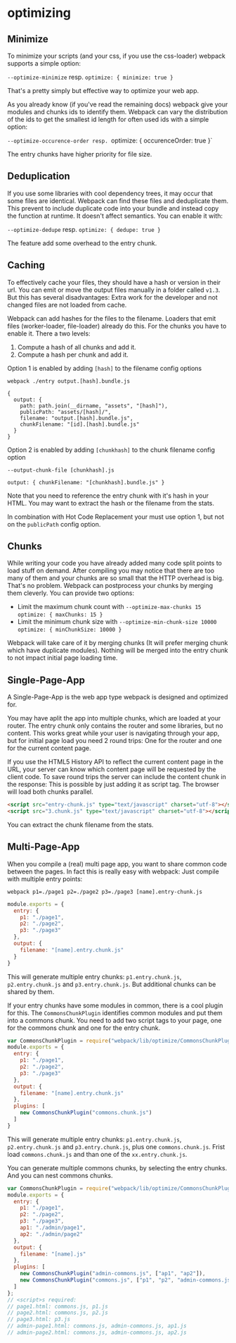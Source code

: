 # optimizing

## Minimize

To minimize your scripts (and your css, if you use the css-loader) webpack supports a simple option:

`--optimize-minimize` resp. `optimize: { minimize: true }`

That's a pretty simply but effective way to optimize your web app.

As you already know (if you've read the remaining docs) webpack give your modules and chunks ids to identify them. Webpack can vary the distribution of the ids to get the smallest id length for often used ids with a simple option:

`--optimize-occurence-order resp. `optimize: { occurenceOrder: true }`

The entry chunks have higher priority for file size.

## Deduplication

If you use some libraries with cool dependency trees, it may occur that some files are identical. Webpack can find these files and deduplicate them. This prevent to include duplicate code into your bundle and instead copy the function at runtime. It doesn't affect semantics. You can enable it with:

`--optimize-dedupe` resp. `optimize: { dedupe: true }`

The feature add some overhead to the entry chunk.

## Caching

To effectively cache your files, they should have a hash or version in their url. You can emit or move the output files manually in a folder called `v1.3`. But this has several disadvantages: Extra work for the developer and not changed files are not loaded from cache.

Webpack can add hashes for the files to the filename. Loaders that emit files (worker-loader, file-loader) already do this. For the chunks you have to enable it. There a two levels:

1. Compute a hash of all chunks and add it.
2. Compute a hash per chunk and add it.

Option 1 is enabled by adding `[hash]` to the filename config options

`webpack ./entry output.[hash].bundle.js`

```
{
  output: {
    path: path.join(__dirname, "assets", "[hash]"),
    publicPath: "assets/[hash]/",
    filename: "output.[hash].bundle.js",
    chunkFilename: "[id].[hash].bundle.js"
  }
}
```

Option 2 is enabled by adding `[chunkhash]` to the chunk filename config option

`--output-chunk-file [chunkhash].js`

`output: { chunkFilename: "[chunkhash].bundle.js" }`

Note that you need to reference the entry chunk with it's hash in your HTML. You may want to extract the hash or the filename from the stats.

In combination with Hot Code Replacement your must use option 1, but not on the `publicPath` config option.

## Chunks

While writing your code you have already added many code split points to load stuff on demand. After compiling you may notice that there are too many of them and your chunks are so small that the HTTP overhead is big. That's no problem. Webpack can postprocess your chunks by merging them cleverly. You can provide two options:

* Limit the maximum chunk count with `--optimize-max-chunks 15` `optimize: { maxChunks: 15 }`
* Limit the minimum chunk size with `--optimize-min-chunk-size 10000` `optimize: { minChunkSize: 10000 }`

Webpack will take care of it by merging chunks (It will prefer merging chunk which have duplicate modules). Nothing will be merged into the entry chunk to not impact initial page loading time.

## Single-Page-App

A Single-Page-App is the web app type webpack is designed and optimized for.

You may have aplit the app into multiple chunks, which are loaded at your router. The entry chunk only contains the router and some libraries, but no content. This works great while your user is navigating through your app, but for initial page load you need 2 round trips: One for the router and one for the current content page.

If you use the HTML5 History API to reflect the current content page in the URL, your server can know which content page will be requested by the client code. To save round trips the server can include the content chunk in the response: This is possible by just adding it as script tag. The browser will load both chunks parallel.

``` html
<script src="entry-chunk.js" type="text/javascript" charset="utf-8"></script>
<script src="3.chunk.js" type="text/javascript" charset="utf-8"></script>
```

You can extract the chunk filename from the stats.

## Multi-Page-App

When you compile a (real) multi page app, you want to share common code between the pages. In fact this is really easy with webpack: Just compile with multiple entry points:

`webpack p1=./page1 p2=./page2 p3=./page3 [name].entry-chunk.js`

``` javascript
module.exports = {
  entry: {
    p1: "./page1",
    p2: "./page2",
    p3: "./page3"
  },
  output: {
    filename: "[name].entry.chunk.js"
  }
}
```

This will generate multiple entry chunks: `p1.entry.chunk.js`, `p2.entry.chunk.js` and `p3.entry.chunk.js`. But additional chunks can be shared by them.

If your entry chunks have some modules in common, there is a cool plugin for this. The `CommonsChunkPlugin` identifies common modules and put them into a commons chunk. You need to add two script tags to your page, one for the commons chunk and one for the entry chunk.

``` javascript
var CommonsChunkPlugin = require("webpack/lib/optimize/CommonsChunkPlugin");
module.exports = {
  entry: {
    p1: "./page1",
    p2: "./page2",
    p3: "./page3"
  },
  output: {
    filename: "[name].entry.chunk.js"
  },
  plugins: [
    new CommonsChunkPlugin("commons.chunk.js")
  ]
}
```

This will generate multiple entry chunks: `p1.entry.chunk.js`, `p2.entry.chunk.js` and `p3.entry.chunk.js`, plus one `commons.chunk.js`. Frist load `commons.chunk.js` and than one of the `xx.entry.chunk.js`.

You can generate multiple commons chunks, by selecting the entry chunks. And you can nest commons chunks.

``` javascript
var CommonsChunkPlugin = require("webpack/lib/optimize/CommonsChunkPlugin");
module.exports = {
  entry: {
    p1: "./page1",
    p2: "./page2",
    p3: "./page3",
    ap1: "./admin/page1",
    ap2: "./admin/page2"
  },
  output: {
    filename: "[name].js"
  },
  plugins: [
    new CommonsChunkPlugin("admin-commons.js", ["ap1", "ap2"]),
    new CommonsChunkPlugin("commons.js", ["p1", "p2", "admin-commons.js"])
  ]
};
// <script>s required:
// page1.html: commons.js, p1.js
// page2.html: commons.js, p2.js
// page3.html: p3.js
// admin-page1.html: commons.js, admin-commons.js, ap1.js
// admin-page2.html: commons.js, admin-commons.js, ap2.js
```